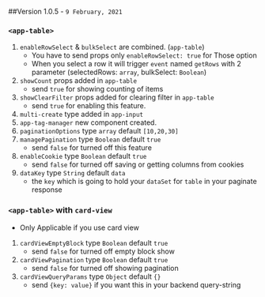 ##Version 1.0.5 - `9 February, 2021`
### `<app-table>`
1. `enableRowSelect` & `bulkSelect` are combined. (`app-table`)
    - You have to send props only `enableRowSelect: true` for Those option
    - When you select a row it will trigger `event` named `getRows` with 2 parameter (selectedRows: `array`, 
      bulkSelect: `Boolean`) 
2. `showCount` props added in `app-table`
    - send `true` for showing counting of items
3.  `showClearFilter` props added for clearing filter in `app-table`
    - send `true` for enabling this feature.
4.  `multi-create` type added in `app-input`
5.  `app-tag-manager` new component created.
6.  `paginationOptions` type `array` default `[10,20,30]`
7.  `managePagination` type `Boolean` default `true`
    - send `false` for turned off this feature
8.  `enableCookie` type `Boolean` default `true`
    - send `false` for turned off saving or getting columns from cookies
9.  `dataKey` type `String` default `data`
    - the `key` which is going to hold your `dataSet` for `table` in your paginate response

### `<app-table>` with `card-view`
- Only Applicable if you use card view  
1. `cardViewEmptyBlock` type `Boolean` default `true`
    - send `false` for turned off empty block show
2. `cardViewPagination` type `Boolean` default `true`
    - send `false` for turned off showing pagination
3. `cardViewQueryParams` type `Object` default `{}`
    - send `{key: value}` if you want this in your backend query-string
